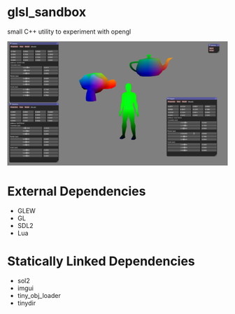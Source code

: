 # glsl_sandbox
small C++ utility to experiment with opengl

![glsl_sandbox](./media/screenshot.png?raw=true)

# External Dependencies
* GLEW
* GL
* SDL2
* Lua

# Statically Linked Dependencies
* sol2
* imgui
* tiny_obj_loader
* tinydir
